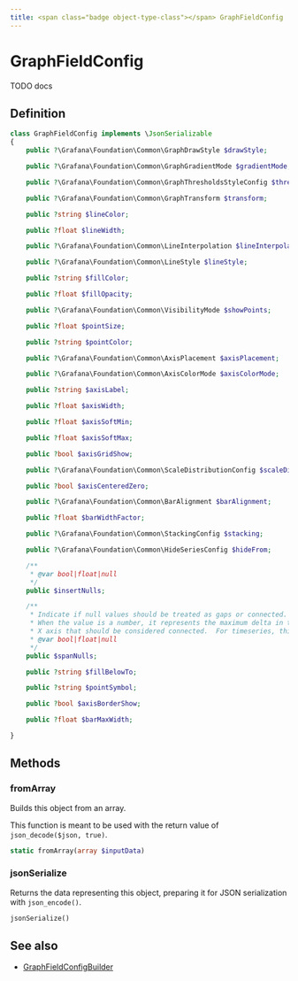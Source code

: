 ```yaml
---
title: <span class="badge object-type-class"></span> GraphFieldConfig
---
```

# <span class="badge object-type-class"></span> GraphFieldConfig

TODO docs

## Definition

```php
class GraphFieldConfig implements \JsonSerializable
{
    public ?\Grafana\Foundation\Common\GraphDrawStyle $drawStyle;

    public ?\Grafana\Foundation\Common\GraphGradientMode $gradientMode;

    public ?\Grafana\Foundation\Common\GraphThresholdsStyleConfig $thresholdsStyle;

    public ?\Grafana\Foundation\Common\GraphTransform $transform;

    public ?string $lineColor;

    public ?float $lineWidth;

    public ?\Grafana\Foundation\Common\LineInterpolation $lineInterpolation;

    public ?\Grafana\Foundation\Common\LineStyle $lineStyle;

    public ?string $fillColor;

    public ?float $fillOpacity;

    public ?\Grafana\Foundation\Common\VisibilityMode $showPoints;

    public ?float $pointSize;

    public ?string $pointColor;

    public ?\Grafana\Foundation\Common\AxisPlacement $axisPlacement;

    public ?\Grafana\Foundation\Common\AxisColorMode $axisColorMode;

    public ?string $axisLabel;

    public ?float $axisWidth;

    public ?float $axisSoftMin;

    public ?float $axisSoftMax;

    public ?bool $axisGridShow;

    public ?\Grafana\Foundation\Common\ScaleDistributionConfig $scaleDistribution;

    public ?bool $axisCenteredZero;

    public ?\Grafana\Foundation\Common\BarAlignment $barAlignment;

    public ?float $barWidthFactor;

    public ?\Grafana\Foundation\Common\StackingConfig $stacking;

    public ?\Grafana\Foundation\Common\HideSeriesConfig $hideFrom;

    /**
     * @var bool|float|null
     */
    public $insertNulls;

    /**
     * Indicate if null values should be treated as gaps or connected.
     * When the value is a number, it represents the maximum delta in the
     * X axis that should be considered connected.  For timeseries, this is milliseconds
     * @var bool|float|null
     */
    public $spanNulls;

    public ?string $fillBelowTo;

    public ?string $pointSymbol;

    public ?bool $axisBorderShow;

    public ?float $barMaxWidth;

}
```
## Methods

### <span class="badge object-method"></span> fromArray

Builds this object from an array.

This function is meant to be used with the return value of `json_decode($json, true)`.

```php
static fromArray(array $inputData)
```

### <span class="badge object-method"></span> jsonSerialize

Returns the data representing this object, preparing it for JSON serialization with `json_encode()`.

```php
jsonSerialize()
```

## See also

 * <span class="badge builder"></span> [GraphFieldConfigBuilder](./builder-GraphFieldConfigBuilder.md)
